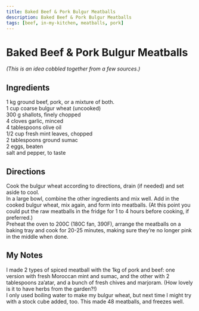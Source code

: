 ```yaml
---
title: Baked Beef & Pork Bulgur Meatballs
description: Baked Beef & Pork Bulgur Meatballs
tags: [beef, in-my-kitchen, meatballs, pork]
---
```


# Baked Beef & Pork Bulgur Meatballs
*(This is an idea cobbled together from a few sources.)*

## Ingredients
1 kg ground beef, pork, or a mixture of both.  
1 cup coarse bulgur wheat (uncooked)  
300 g shallots, finely chopped  
4 cloves garlic, minced  
4 tablespoons olive oil  
1/2 cup fresh mint leaves, chopped  
2 tablespoons ground sumac  
2 eggs, beaten  
salt and pepper, to taste

## Directions
Cook the bulgur wheat according to directions, drain (if needed) and set aside to cool.  
In a large bowl, combine the other ingredients and mix well. Add in the cooked bulgur wheat, mix again, and form into meatballs. (At this point you could put the raw meatballs in the fridge for 1 to 4 hours before cooking, if preferred.)  
Preheat the oven to 200C (180C fan, 390F), arrange the meatballs on a baking tray and cook for 20-25 minutes, making sure they’re no longer pink in the middle when done.

## My Notes
I made 2 types of spiced meatball with the 1kg of pork and beef: one version with fresh Moroccan mint and sumac, and the other with 2 tablespoons za’atar, and a bunch of fresh chives and marjoram. (How lovely is it to have herbs from the garden?!)  
I only used boiling water to make my bulgur wheat, but next time I might try with a stock cube added, too. This made 48 meatballs, and freezes well.